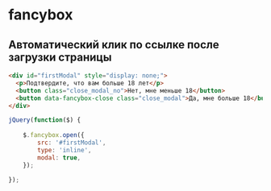 # fancybox

<h2>Автоматический клик по ссылке после загрузки страницы</h2>

```html
<div id="firstModal" style="display: none;">
  <p>Подтвердите, что вам больше 18 лет</p>
  <button class="close_modal_no">Нет, мне меньше 18</button>
  <button data-fancybox-close class="close_modal">Да, мне больше 18</button>
</div>
```

```js
jQuery(function($) {
  
	$.fancybox.open({
		src: '#firstModal',
		type: 'inline',
		modal: true,
	});
	
});
```
